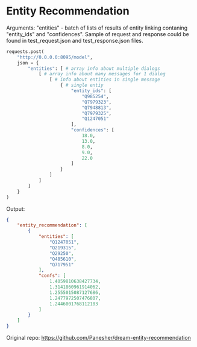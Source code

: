 # Entity Recommendation

Arguments: "entities" - batch of lists of results of entity linking contaning "entity_ids" and "confidences". Sample of request and response could be found in test_request.json and test_response.json files.

```python
requests.post(
    "http://0.0.0.0:8095/model",
    json = {
        "entities": [ # array info about multiple dialogs
            [ # array info about many messages for 1 dialog
                [ # info about entities in single message
                    { # single entiy
                        "entity_ids": [
                            "Q985254",
                            "Q7979323",
                            "Q7948813",
                            "Q7979325",
                            "Q1247051"
                        ],
                        "confidences": [
                            18.0,
                            13.0,
                            8.0,
                            9.0,
                            22.0
                        ]
                    }
                ]
            ]
        ]
    }
)
```

Output: 
```json
{
    "entity_recommendation": [
        {
            "entities": [
                "Q1247051",
                "Q219315",
                "Q29250",
                "Q485610",
                "Q717951"
            ],
            "confs": [
                1.4059810638427734,
                1.3141860961914062,
                1.2555015087127686,
                1.2477972507476807,
                1.2446001768112183
            ]
        }
    ]
}
```

Original repo: https://github.com/Panesher/dream-entity-recommendation
